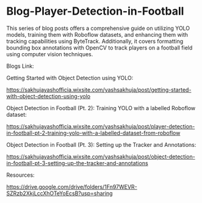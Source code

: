 # Blog-Player-Detection-in-Football

This series of blog posts offers a comprehensive guide on utilizing YOLO models, training them with Roboflow datasets, and enhancing them with tracking capabilities using ByteTrack. Additionally, it covers formatting bounding box annotations with OpenCV to track players on a football field using computer vision techniques.

Blogs Link:


Getting Started with Object Detection using YOLO:

https://sakhujayashofficia.wixsite.com/yashsakhuja/post/getting-started-with-object-detection-using-yolo


Object Detection in Football (Pt. 2): Training YOLO with a labelled Roboflow dataset: 

https://sakhujayashofficia.wixsite.com/yashsakhuja/post/player-detection-in-football-pt-2-training-yolo-with-a-labelled-dataset-from-roboflow

Object Detection in Football (Pt. 3): Setting up the Tracker and Annotations: 

https://sakhujayashofficia.wixsite.com/yashsakhuja/post/object-detection-in-football-pt-3-setting-up-the-tracker-and-annotations

Resources:

https://drive.google.com/drive/folders/1Fn97WEVR-SZRzb2XkjLccXhOTeYoEcsB?usp=sharing
